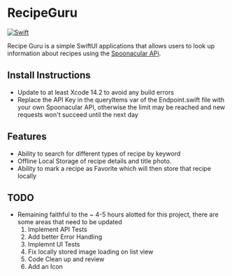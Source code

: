 # RecipeGuru

[![Swift](https://img.shields.io/badge/Swift-5.5_5.6_5.7_5.8-orange?style=flat-square)](https://img.shields.io/badge/Swift-5.5_5.6_5.7_5.8-Orange?style=flat-square)

Recipe Guru is a simple SwiftUI applications that allows users to look up information about recipes using the [Spoonacular APi](https://spoonacular.com/food-api/docs#Get-Recipe-Information).

## Install Instructions
- Update to at least Xcode 14.2 to avoid any build errors
- Replace the API Key in the queryItems var of the Endpoint.swift file with your own Spoonacular API, otherwise the limit may be reached and new requests won't succeed until the next day

## Features
- Ability to search for different types of recipe by keyword
- Offline Local Storage of recipe details and title photo.
- Ability to mark a recipe as Favorite which will then store that recipe locally


## TODO 
- Remaining faithful to the ~ 4-5 hours alotted for this project, there are some areas that need to be updated
  1. Implement API Tests
  2. Add better Error Handling
  3. Implemnt UI Tests
  4. Fix locally stored image loading on list view
  5. Code Clean up and review
  6. Add an Icon
